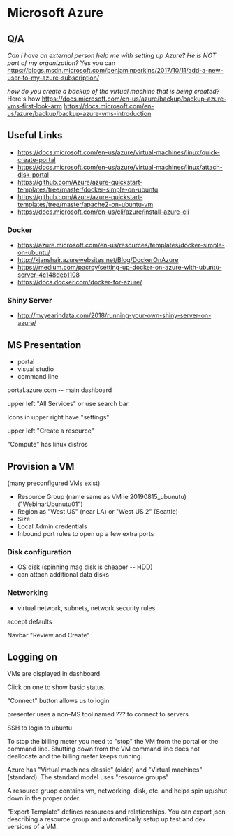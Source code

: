 # Microsoft Azure

## Q/A

*Can I have an external person help me with setting up Azure? He is NOT part of my organization?*
Yes you can https://blogs.msdn.microsoft.com/benjaminperkins/2017/10/11/add-a-new-user-to-my-azure-subscription/

*how do you create a backup of the virtual machine that is being created?*
Here's how https://docs.microsoft.com/en-us/azure/backup/backup-azure-vms-first-look-arm https://docs.microsoft.com/en-us/azure/backup/backup-azure-vms-introduction


## Useful Links

* https://docs.microsoft.com/en-us/azure/virtual-machines/linux/quick-create-portal
* https://docs.microsoft.com/en-us/azure/virtual-machines/linux/attach-disk-portal
* https://github.com/Azure/azure-quickstart-templates/tree/master/docker-simple-on-ubuntu
* https://github.com/Azure/azure-quickstart-templates/tree/master/apache2-on-ubuntu-vm
* https://docs.microsoft.com/en-us/cli/azure/install-azure-cli

### Docker

* https://azure.microsoft.com/en-us/resources/templates/docker-simple-on-ubuntu/
* http://kjanshair.azurewebsites.net/Blog/DockerOnAzure
* https://medium.com/pacroy/setting-up-docker-on-azure-with-ubuntu-server-4c148deb1108
* https://docs.docker.com/docker-for-azure/

### Shiny Server

* http://myyearindata.com/2018/running-your-own-shiny-server-on-azure/

## MS Presentation

* portal
* visual studio
* command line

portal.azure.com -- main dashboard

upper left "All Services" or use search bar

Icons in upper right have "settings"

upper left "Create a resource"

"Compute" has linux distros

## Provision a VM 

(many preconfigured VMs exist)

* Resource Group (name same as VM ie 20190815_ubunutu) ("WebinarUbunutu01")
* Region as "West US" (near LA) or "West US 2" (Seattle)
* Size 
* Local Admin credentials
* Inbound port rules to open up a few extra ports

### Disk configuration

* OS disk (spinning mag disk is cheaper -- HDD)
* can attach additional data disks

### Networking

* virtual network, subnets, network security rules

accept defaults

Navbar "Review and Create"

## Logging on

VMs are displayed in dashboard.

Click on one to show basic status.

"Connect" button allows us to login

presenter uses a non-MS tool named ??? to connect to servers

SSH to login to ubuntu

To stop the billing meter you need to "stop" the VM from the portal or the command line. Shutting down from the VM command line does not deallocate and the billing meter keeps running.

Azure has "Virtual machines classic" (older) and "Virtual machines" 
(standard). The standard model uses "resource groups"

A resource gruop contains vm, networking, disk, etc. and helps spin up/shut down in the proper order.

"Export Template" defines resources and relationships. You can export json describing a resource group and automatically setup up test and dev versions of a VM.






